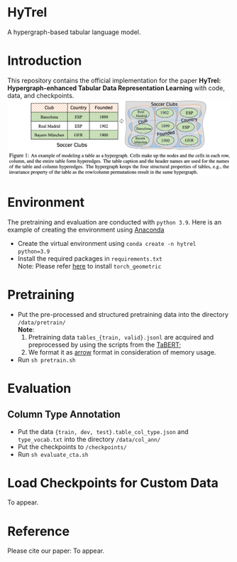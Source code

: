 # HyTrel
A hypergraph-based tabular language model.

# Introduction
This repository contains the official implementation for the paper **HyTrel: Hypergraph-enhanced Tabular Data Representation Learning** with code, data, and checkpoints.
![figure1](figure1.png)


# Environment
The pretraining and evaluation are conducted with `python 3.9`. Here is an example of creating the environment using [Anaconda](https://www.anaconda.com/) 
- Create the virtual environment using `conda create -n hytrel python=3.9`
- Install the required packages in `requirements.txt` \
Note: Please refer [here](https://pytorch-geometric.readthedocs.io/en/latest/install/installation.html) to install `torch_geometric`

# Pretraining
- Put the pre-processed and structured pretraining data into the directory `/data/pretrain/`\
  **Note**:
  1. Pretraining data `tables_{train, valid}.jsonl` are acquired and preprocessed by using the scripts from the [TaBERT](https://arrow.apache.org/docs/python/index.html); 
  2. We format it as [arrow](https://arrow.apache.org/docs/python/index.html) format in consideration of memory usage. 
- Run `sh pretrain.sh`


# Evaluation
## Column Type Annotation
- Put the data `{train, dev, test}.table_col_type.json` and `type_vocab.txt` into the directory `/data/col_ann/`
- Put the checkpoints to `/checkpoints/`
- Run `sh evaluate_cta.sh`

# Load Checkpoints for Custom Data
To appear.

# Reference
Please cite our paper: To appear.
